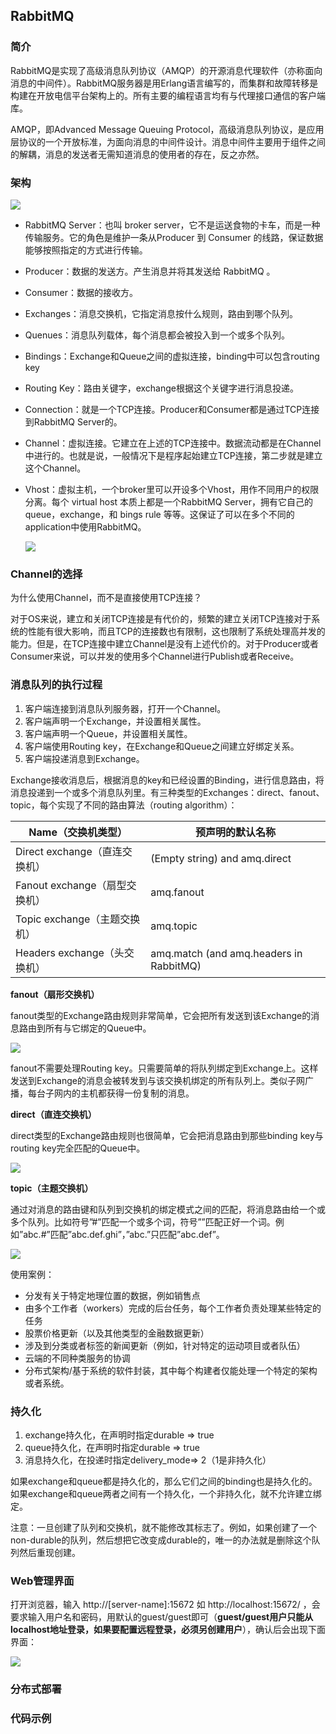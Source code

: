 ## RabbitMQ

### 简介

RabbitMQ是实现了高级消息队列协议（AMQP）的开源消息代理软件（亦称面向消息的中间件）。RabbitMQ服务器是用Erlang语言编写的，而集群和故障转移是构建在开放电信平台架构上的。所有主要的编程语言均有与代理接口通信的客户端库。

AMQP，即Advanced Message Queuing Protocol，高级消息队列协议，是应用层协议的一个开放标准，为面向消息的中间件设计。消息中间件主要用于组件之间的解耦，消息的发送者无需知道消息的使用者的存在，反之亦然。

### 架构

<div>
    <image src="/res/img/1.png"></image>
</div>

- RabbitMQ Server：也叫 broker server，它不是运送食物的卡车，而是一种传输服务。它的角色是维护一条从Producer 到 Consumer 的线路，保证数据能够按照指定的方式进行传输。

- Producer：数据的发送方。产生消息并将其发送给 RabbitMQ 。

- Consumer：数据的接收方。

- Exchanges：消息交换机，它指定消息按什么规则，路由到哪个队列。

- Quenues：消息队列载体，每个消息都会被投入到一个或多个队列。

- Bindings：Exchange和Queue之间的虚拟连接，binding中可以包含routing key

- Routing Key：路由关键字，exchange根据这个关键字进行消息投递。

- Connection：就是一个TCP连接。Producer和Consumer都是通过TCP连接到RabbitMQ Server的。

- Channel：虚拟连接。它建立在上述的TCP连接中。数据流动都是在Channel中进行的。也就是说，一般情况下是程序起始建立TCP连接，第二步就是建立这个Channel。

- Vhost：虚拟主机，一个broker里可以开设多个Vhost，用作不同用户的权限分离。每个 virtual host 本质上都是一个RabbitMQ Server，拥有它自己的queue，exchange，和 bings rule 等等。这保证了可以在多个不同的application中使用RabbitMQ。

  <div>
      <image src="res/img/vhost.png"></image>
  </div>

### Channel的选择

为什么使用Channel，而不是直接使用TCP连接？

对于OS来说，建立和关闭TCP连接是有代价的，频繁的建立关闭TCP连接对于系统的性能有很大影响，而且TCP的连接数也有限制，这也限制了系统处理高并发的能力。但是，在TCP连接中建立Channel是没有上述代价的。对于Producer或者Consumer来说，可以并发的使用多个Channel进行Publish或者Receive。

### 消息队列的执行过程

1. 客户端连接到消息队列服务器，打开一个Channel。
2. 客户端声明一个Exchange，并设置相关属性。
3. 客户端声明一个Queue，并设置相关属性。
4. 客户端使用Routing key，在Exchange和Queue之间建立好绑定关系。
5. 客户端投递消息到Exchange。

Exchange接收消息后，根据消息的key和已经设置的Binding，进行信息路由，将消息投递到一个或多个消息队列里。有三种类型的Exchanges：direct、fanout、topic，每个实现了不同的路由算法（routing algorithm）：

| Name（交换机类型）            | 预声明的默认名称                        |
| ----------------------------- | --------------------------------------- |
| Direct exchange（直连交换机） | (Empty string) and amq.direct           |
| Fanout exchange（扇型交换机） | amq.fanout                              |
| Topic exchange（主题交换机）  | amq.topic                               |
| Headers exchange（头交换机）  | amq.match (and amq.headers in RabbitMQ) |

**fanout（扇形交换机）**

fanout类型的Exchange路由规则非常简单，它会把所有发送到该Exchange的消息路由到所有与它绑定的Queue中。

<div>
    <image src="/res/img/fanout.png"></image>
</div>

fanout不需要处理Routing key。只需要简单的将队列绑定到Exchange上。这样发送到Exchange的消息会被转发到与该交换机绑定的所有队列上。类似子网广播，每台子网内的主机都获得一份复制的消息。

**direct（直连交换机）**

direct类型的Exchange路由规则也很简单，它会把消息路由到那些binding key与routing key完全匹配的Queue中。

<div>
    <image src="/res/img/direct.png"></image>
</div>



**topic（主题交换机）**

通过对消息的路由键和队列到交换机的绑定模式之间的匹配，将消息路由给一个或多个队列。比如符号”#”匹配一个或多个词，符号””匹配正好一个词。例如”abc.#”匹配”abc.def.ghi”，”abc.”只匹配”abc.def”。

<div>
    <image src="res/img/topic.png"></image>
</div>

使用案例：

- 分发有关于特定地理位置的数据，例如销售点
- 由多个工作者（workers）完成的后台任务，每个工作者负责处理某些特定的任务
- 股票价格更新（以及其他类型的金融数据更新）
- 涉及到分类或者标签的新闻更新（例如，针对特定的运动项目或者队伍）
- 云端的不同种类服务的协调
- 分布式架构/基于系统的软件封装，其中每个构建者仅能处理一个特定的架构或者系统。

### 持久化

1. exchange持久化，在声明时指定durable => true
2. queue持久化，在声明时指定durable => true
3. 消息持久化，在投递时指定delivery_mode=> 2（1是非持久化）

如果exchange和queue都是持久化的，那么它们之间的binding也是持久化的。如果exchange和queue两者之间有一个持久化，一个非持久化，就不允许建立绑定。

注意：一旦创建了队列和交换机，就不能修改其标志了。例如，如果创建了一个non-durable的队列，然后想把它改变成durable的，唯一的办法就是删除这个队列然后重现创建。

### Web管理界面

打开浏览器，输入 http://[server-name\]:15672 如 http://localhost:15672/  ，会要求输入用户名和密码，用默认的guest/guest即可（**guest/guest用户只能从localhost地址登录，如果要配置远程登录，必须另创建用户**），确认后会出现下面界面：

<div>
    <image src="res/img/webmgr.png"></image>
</div>



### 分布式部署



### 代码示例
